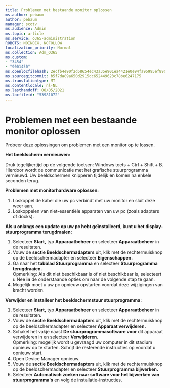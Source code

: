 ```yaml
---
title: Problemen met bestaande monitor oplossen
ms.author: pebaum
author: pebaum
manager: scotv
ms.audience: Admin
ms.topic: article
ms.service: o365-administration
ROBOTS: NOINDEX, NOFOLLOW
localization_priority: Normal
ms.collection: Adm_O365
ms.custom:
- "3454"
- "9001450"
ms.openlocfilehash: 2ecfb4e90f2d58654ec43a35e901ea4421e0e94fa95995ef890abc8af2d99ec7
ms.sourcegitcommit: b5f7da89a650d2915dc652449623c78be6247175
ms.translationtype: MT
ms.contentlocale: nl-NL
ms.lasthandoff: 08/05/2021
ms.locfileid: "53981072"
---
```

# <a name="troubleshoot-an-existing-monitor"></a>Problemen met een bestaande monitor oplossen

Probeer deze oplossingen om problemen met een monitor op te lossen. 

**Het beeldscherm vernieuwen:**

Druk tegelijkertijd op de volgende toetsen: Windows toets + Ctrl + Shift + B. Hierdoor wordt de communicatie met het grafische stuurprogramma vernieuwd. Uw beeldschermen knipperen tijdelijk en komen na enkele seconden terug.

**Problemen met monitorhardware oplossen:**

1. Loskoppel de kabel die uw pc verbindt met uw monitor en sluit deze weer aan.
2. Loskoppelen van niet-essentiële apparaten van uw pc (zoals adapters of docks).

**Als u onlangs een update op uw pc hebt geïnstalleerd, kunt u het display-stuurprogramma terugdraaien:**

1. Selecteer **Start,** typ **Apparaatbeheer** en selecteer **Apparaatbeheer** in de resultaten.
2. Vouw de **sectie Beeldschermadapters** uit, klik met de rechtermuisknop op de beeldschermadapter en selecteer **Eigenschappen.**
3. Ga naar het **tabblad Stuurprogramma** en selecteer **Stuurprogramma terugdraaien.** <br>
Opmerking: Als dit niet beschikbaar is of niet beschikbaar is, selecteert u Nee **in** de onderstaande opties om naar de volgende stap te gaan.
4. Mogelijk moet u uw pc opnieuw opstarten voordat deze wijzigingen van kracht worden.

**Verwijder en installeer het beeldschermstuur stuurprogramma:**

1. Selecteer **Start,** typ **Apparaatbeheer** en selecteer **Apparaatbeheer** in de resultaten.
2. Vouw de **sectie Beeldschermadapters** uit, klik met de rechtermuisknop op de beeldschermadapter en selecteer **Apparaat verwijderen.** 
3. Schakel het vakje naast **De stuurprogrammasoftware voor** dit apparaat verwijderen in en selecteer **Verwijderen.**<br>
Opmerking: mogelijk wordt u gevraagd uw computer in dit stadium opnieuw op te starten. Schrijf de resterende instructies op voordat u opnieuw start.
4. Open Device Manager opnieuw.
5. Vouw de **sectie Beeldschermadapters** uit, klik met de rechtermuisknop op de beeldschermadapter en selecteer **Stuurprogramma bijwerken.**
6. Selecteer **Automatisch zoeken naar software voor het bijwerken van stuurprogramma's** en volg de installatie-instructies.